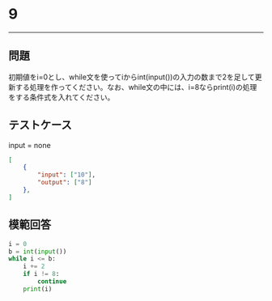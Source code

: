 # 9

---
## 問題

初期値をi=0とし、while文を使ってiからint(input())の入力の数まで2を足して更新する処理を作ってください。なお、while文の中には、i=8ならprint(i)の処理をする条件式を入れてください。

## テストケース
input = none
```json
[
	{
		"input": ["10"],
		"output": ["8"]
  	},
]
```

## 模範回答
```python
i = 0
b = int(input())
while i <= b:
    i += 2
    if i != 8:
        continue
    print(i)
```